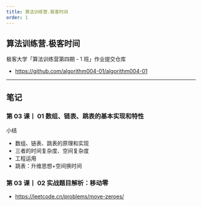 ```yaml
---
title: 算法训练营.极客时间
order: 1
---
```


## 算法训练营.极客时间

极客大学「算法训练营第四期 - 1 班」作业提交仓库

- https://github.com/algorithm004-01/algorithm004-01

---

## 笔记

### 第 03 课丨 01 数组、链表、跳表的基本实现和特性

小结

- 数组、链表、跳表的原理和实现
- 三者的时间复杂度、空间复杂度
- 工程运用
- 跳表：升维思想+空间换时间

### 第 03 课丨 02 实战题目解析：移动零

- https://leetcode.cn/problems/move-zeroes/
